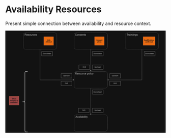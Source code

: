 # Availability Resources
Present simple connection between availability and resource context.

![image not exist](img/availability-example.png)

